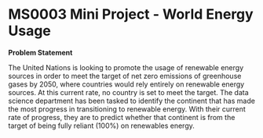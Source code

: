 # MS0003 Mini Project - World Energy Usage

__Problem Statement__

The United Nations is looking to promote the usage of renewable energy sources in order to meet the target of net zero emissions of greenhouse gases by 2050, where countries would rely entirely on renewable energy sources. At this current rate, no country is set to meet the target. 
The data science department has been tasked to identify the continent that has made the most progress in transitioning to renewable energy. With their current rate of progress, they are to predict whether that continent is from the target of being fully reliant (100%) on renewables energy.